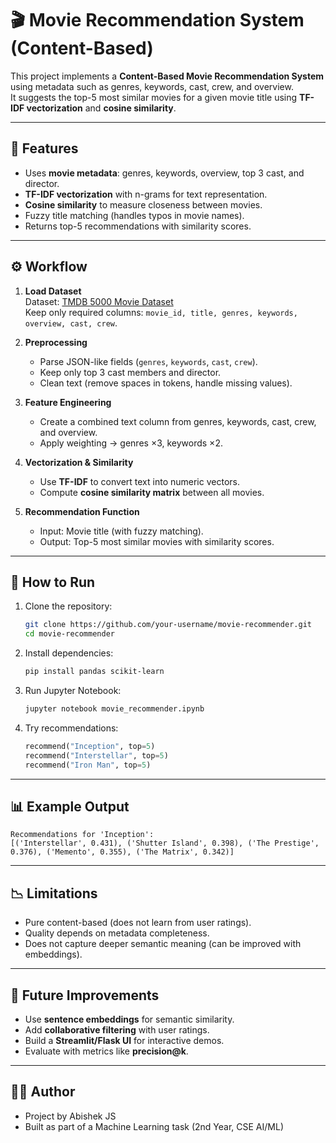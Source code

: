 # 🎬 Movie Recommendation System (Content-Based)

This project implements a **Content-Based Movie Recommendation System** using metadata such as genres, keywords, cast, crew, and overview.  
It suggests the top-5 most similar movies for a given movie title using **TF-IDF vectorization** and **cosine similarity**.

---

## 📌 Features
- Uses **movie metadata**: genres, keywords, overview, top 3 cast, and director.  
- **TF-IDF vectorization** with n-grams for text representation.  
- **Cosine similarity** to measure closeness between movies.  
- Fuzzy title matching (handles typos in movie names).  
- Returns top-5 recommendations with similarity scores.  

---

## ⚙️ Workflow
1. **Load Dataset**  
   Dataset: [TMDB 5000 Movie Dataset](https://www.kaggle.com/datasets/tmdb/tmdb-movie-metadata)  
   Keep only required columns: `movie_id, title, genres, keywords, overview, cast, crew`.

2. **Preprocessing**  
   - Parse JSON-like fields (`genres`, `keywords`, `cast`, `crew`).  
   - Keep only top 3 cast members and director.  
   - Clean text (remove spaces in tokens, handle missing values).  

3. **Feature Engineering**  
   - Create a combined text column from genres, keywords, cast, crew, and overview.  
   - Apply weighting → genres ×3, keywords ×2.  

4. **Vectorization & Similarity**  
   - Use **TF-IDF** to convert text into numeric vectors.  
   - Compute **cosine similarity matrix** between all movies.  

5. **Recommendation Function**  
   - Input: Movie title (with fuzzy matching).  
   - Output: Top-5 most similar movies with similarity scores.  

---

## 🚀 How to Run
1. Clone the repository:
   ```bash
   git clone https://github.com/your-username/movie-recommender.git
   cd movie-recommender
   ```

2. Install dependencies:
   ```bash
   pip install pandas scikit-learn
   ```

3. Run Jupyter Notebook:
   ```bash
   jupyter notebook movie_recommender.ipynb
   ```

4. Try recommendations:
   ```python
   recommend("Inception", top=5)
   recommend("Interstellar", top=5)
   recommend("Iron Man", top=5)
   ```

---

## 📊 Example Output
```text
Recommendations for 'Inception':
[('Interstellar', 0.431), ('Shutter Island', 0.398), ('The Prestige', 0.376), ('Memento', 0.355), ('The Matrix', 0.342)]
```

---

## 📉 Limitations
- Pure content-based (does not learn from user ratings).  
- Quality depends on metadata completeness.  
- Does not capture deeper semantic meaning (can be improved with embeddings).  

---

## 🔮 Future Improvements
- Use **sentence embeddings** for semantic similarity.  
- Add **collaborative filtering** with user ratings.  
- Build a **Streamlit/Flask UI** for interactive demos.  
- Evaluate with metrics like **precision@k**.  

---

## 👨‍💻 Author
- Project by Abishek JS  
- Built as part of a Machine Learning task (2nd Year, CSE AI/ML)

